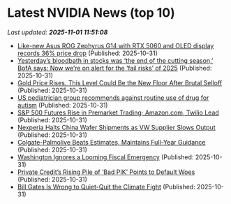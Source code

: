 # Latest NVIDIA News (top 10)
_Last updated: **2025-11-01 11:51:08**_

- [Like-new Asus ROG Zephyrus G14 with RTX 5060 and OLED display records 36% price drop](https://www.notebookcheck.net/Like-new-Asus-ROG-Zephyrus-G14-with-RTX-5060-and-OLED-display-records-36-price-drop.1151106.0.html) (Published: 2025-10-31)
- [Yesterday’s bloodbath in stocks was ‘the end of the cutting season,’ BofA says: Now we’re on alert for the ‘fail risks’ of 2025](https://fortune.com/2025/10/31/yesterdays-bloodbath-in-stocks-was-the-end-of-the-cutting-season-bofa-says-now-were-on-alert-for-the-fail-risks-of-2025/) (Published: 2025-10-31)
- [Gold Price Rises. This Level Could Be the New Floor After Brutal Selloff](https://biztoc.com/x/602e947c1e3a22a8) (Published: 2025-10-31)
- [US pediatrician group recommends against routine use of drug for autism](https://biztoc.com/x/a82f11ddb3fbfcea) (Published: 2025-10-31)
- [S&P 500 Futures Rise in Premarket Trading; Amazon.com, Twilio Lead](https://biztoc.com/x/2beccf8a4d8c97c5) (Published: 2025-10-31)
- [Nexperia Halts China Wafer Shipments as VW Supplier Slows Output](https://biztoc.com/x/f54f17bb48ad8fc9) (Published: 2025-10-31)
- [Colgate-Palmolive Beats Estimates, Maintains Full-Year Guidance](https://biztoc.com/x/0ac5160cbe111290) (Published: 2025-10-31)
- [Washington Ignores a Looming Fiscal Emergency](https://biztoc.com/x/422ff755c1a8c85c) (Published: 2025-10-31)
- [Private Credit’s Rising Pile of ‘Bad PIK’ Points to Default Woes](https://biztoc.com/x/f2297b781ce85f72) (Published: 2025-10-31)
- [Bill Gates Is Wrong to Quiet-Quit the Climate Fight](https://biztoc.com/x/a661292acbc83473) (Published: 2025-10-31)
